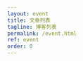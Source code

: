 ```yaml
---
layout: event
title: 文章列表
tagline: 博客列表
permalink: /event.html
ref: event
order: 0
---
```


[//]: # (所有博客如下：)
